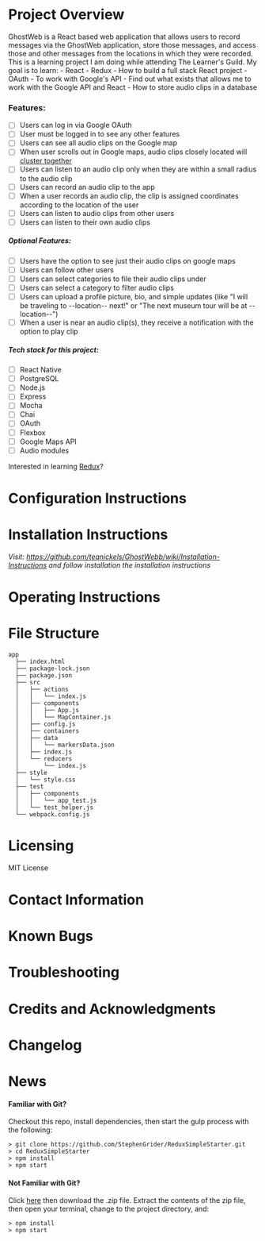 # Project Overview

 GhostWeb is a React based web application that allows users to record messages via the GhostWeb application, store those messages, and access those and other messages from the locations in which they were recorded. This is a learning project I am doing while attending The Learner's Guild. My goal is to learn: 
    - React
    - Redux
    - How to build a full stack React project 
    - OAuth
    - To work with Google's API
    - Find out what exists that allows me to work with the Google API and React
    - How to store audio clips in a database
    
  ### Features:
  - [ ]  Users can log in via Google OAuth
  - [ ]  User must be logged in to see any other features
  - [ ]  Users can see all audio clips on the Google map
  - [ ]  When user scrolls out in Google maps, audio clips closely located will [cluster together](https://developers.Google.com/maps/documentation/javascript/marker-clustering)
  - [ ]  Users can listen to an audio clip only when they are within a small radius to the audio clip
  - [ ]  Users can record an audio clip to the app
  - [ ]  When a user records an audio clip, the clip is assigned coordinates according to the location of the user
  - [ ]  Users can listen to audio clips from other users
  - [ ]  Users can listen to their own audio clips

  ##### Optional Features:
  - [ ]  Users have the option to see just their audio clips on google maps
  - [ ]  Users can follow other users
  - [ ]  Users can select categories to file their audio clips under
  - [ ]  Users can select a category to filter audio clips
  - [ ]  Users can upload a profile picture, bio, and simple updates (like "I will be traveling to --location-- next!" or "The next museum tour will be at --location--")
  - [ ]  When a user is near an audio clip(s), they receive a notification with the option to play clip

  ##### Tech stack for this project:
  - [ ]  React Native
  - [ ]  PostgreSQL
  - [ ]  Node.js
  - [ ]  Express
  - [ ]  Mocha
  - [ ]  Chai
  - [ ]  OAuth
  - [ ]  Flexbox
  - [ ]  Google Maps API
  - [ ]  Audio modules

  Interested in learning [Redux](https://www.udemy.com/react-redux/)?

# Configuration Instructions
  
# Installation Instructions
_Visit: https://github.com/teqnickels/GhostWebb/wiki/Installation-Instructions and follow installation the installation   instructions_
# Operating Instructions

# File Structure
```
app
  ├── index.html
  ├── package-lock.json
  ├── package.json
  ├── src
  │   ├── actions
  │   │   └── index.js
  │   ├── components
  │   │   ├── App.js
  │   │   └── MapContainer.js
  │   ├── config.js
  │   ├── containers
  │   ├── data
  │   │   └── markersData.json
  │   ├── index.js
  │   └── reducers
  │       └── index.js
  ├── style
  │   └── style.css
  ├── test
  │   ├── components
  │   │   └── app_test.js
  │   └── test_helper.js
  └── webpack.config.js
```


   
# Licensing
MIT License

# Contact Information 
 
# Known Bugs

# Troubleshooting

# Credits and Acknowledgments

# Changelog

# News

#### Familiar with Git?
Checkout this repo, install dependencies, then start the gulp process with the following:

```
> git clone https://github.com/StephenGrider/ReduxSimpleStarter.git
> cd ReduxSimpleStarter
> npm install
> npm start
```

#### Not Familiar with Git?
Click [here](https://github.com/StephenGrider/ReactStarter/releases) then download the .zip file.  Extract the contents of the zip file, then open your terminal, change to the project directory, and:

```
> npm install
> npm start
```
